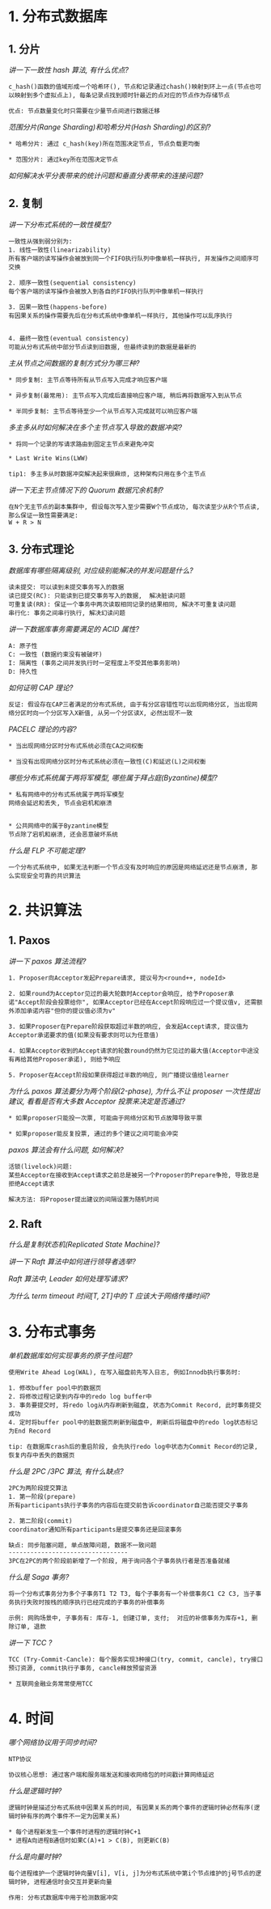 # 1. 分布式数据库

## 1. 分片

_讲一下一致性 hash 算法, 有什么优点?_

```
c_hash()函数的值域形成一个哈希环(), 节点和记录通过chash()映射到环上一点(节点也可以映射到多个虚拟点上), 每条记录点找到顺时针最近的点对应的节点作为存储节点

优点: 节点数量变化时只需要在少量节点间进行数据迁移
```

_范围分片(Range Sharding)和哈希分片(Hash Sharding)的区别?_

```
* 哈希分片: 通过 c_hash(key)所在范围决定节点, 节点负载更均衡

* 范围分片: 通过key所在范围决定节点
```

_如何解决水平分表带来的统计问题和垂直分表带来的连接问题?_

## 2. 复制

_讲一下分布式系统的一致性模型?_

```
一致性从强到弱分别为:
1. 线性一致性(linearizability)
所有客户端的读写操作会被放到同一个FIFO执行队列中像单机一样执行, 并发操作之间顺序可交换

2. 顺序一致性(sequential consistency)
每个客户端的读写操作会被放入到各自的FIFO执行队列中像单机一样执行

3. 因果一致性(happens-before)
有因果关系的操作需要先后在分布式系统中像单机一样执行, 其他操作可以乱序执行


4. 最终一致性(eventual consistency)
可能从分布式系统中部分节点读到旧数据, 但最终读到的数据是最新的
```

_主从节点之间数据的复制方式分为哪三种?_

```
* 同步复制: 主节点等待所有从节点写入完成才响应客户端

* 异步复制(最常用): 主节点写入完成后直接响应客户端, 稍后再将数据写入到从节点

* 半同步复制: 主节点等待至少一个从节点写入完成就可以响应客户端
```

_多主多从时如何解决在多个主节点写入导致的数据冲突?_

```
* 将同一个记录的写请求路由到固定主节点来避免冲突

* Last Write Wins(LWW)

tip1: 多主多从时数据冲突解决起来很麻烦, 这种架构只用在多个主节点
```

_讲一下无主节点情况下的 Quorum 数据冗余机制?_

```
在N个无主节点的副本集群中, 假设每次写入至少需要W个节点成功, 每次读至少从R个节点读, 那么保证一致性需要满足:
W + R > N
```

## 3. 分布式理论

_数据库有哪些隔离级别, 对应级别能解决的并发问题是什么?_

```
读未提交: 可以读到未提交事务写入的数据
读已提交(RC): 只能读到已提交事务写入的数据,  解决脏读问题
可重复读(RR): 保证一个事务中两次读取相同记录的结果相同, 解决不可重复读问题
串行化: 事务之间串行执行, 解决幻读问题
```

_讲一下数据库事务需要满足的 ACID 属性?_

```
A: 原子性
C: 一致性 (数据约束没有被破坏)
I: 隔离性 (事务之间并发执行时一定程度上不受其他事务影响)
D: 持久性
```

_如何证明 CAP 理论?_

```
反证: 假设存在CAP三者满足的分布式系统, 由于有分区容错性可以出现网络分区, 当出现网络分区时向一个分区写入X新值, 从另一个分区读X, 必然出现不一致
```

_PACELC 理论的内容?_

```
* 当出现网络分区时分布式系统必须在CA之间权衡

* 当没有出现网络分区时分布式系统必须在一致性(C)和延迟(L)之间权衡
```

_哪些分布式系统属于两将军模型, 哪些属于拜占庭(Byzantine)模型?_

```
* 私有网络中的分布式系统属于两将军模型
网络会延迟和丢失, 节点会宕机和崩溃


* 公共网络中的属于Byzantine模型
节点除了宕机和崩溃, 还会恶意破坏系统
```

_什么是 FLP 不可能定理?_

```
一个分布式系统中, 如果无法判断一个节点没有及时响应的原因是网络延迟还是节点崩溃, 那么实现安全可靠的共识算法
```

# 2. 共识算法

## 1. Paxos

_讲一下 paxos 算法流程?_

```
1. Proposer向Acceptor发起Prepare请求, 提议号为<round++, nodeId>

2. 如果round为Acceptor见过的最大轮数时Acceptor会响应, 给予Proposer承诺"Accept阶段会投票给你", 如果Acceptor已经在Accept阶段响应过一个提议值v, 还需额外添加承诺内容"但你的提议值必须为v"

3. 如果Proposer在Prepare阶段获取超过半数的响应, 会发起Accept请求, 提议值为Acceptor承诺要求的值(如果没有要求则可以为任意值)

4. 如果Acceptor收到的Accept请求的轮数round仍然为它见过的最大值(Acceptor中途没有再给其他Proposer承诺), 则给予响应

5. Proposer在Accept阶段如果获得超过半数的响应, 则广播提议值给learner
```

_为什么 paxos 算法要分为两个阶段(2-phase), 为什么不让 proposer 一次性提出建议, 看看是否有大多数 Acceptor 投票来决定是否通过?_

```
* 如果proposer只能投一次票, 可能由于网络分区和节点故障导致平票

* 如果proposer能反复投票, 通过的多个建议之间可能会冲突
```

_paxos 算法会有什么问题, 如何解决?_

```
活锁(livelock)问题:
某些Acceptor在接收到Accept请求之前总是被另一个Proposer的Prepare争抢, 导致总是拒绝Accept请求

解决方法: 将Proposer提出建议的间隔设置为随机时间
```

## 2. Raft

_什么是复制状态机(Replicated State Machine)?_

_讲一下 Raft 算法中如何进行领导者选举?_

_Raft 算法中, Leader 如何处理写请求?_

_为什么 term timeout 时间[T, 2T]中的 T 应该大于网络传播时间?_

# 3. 分布式事务

_单机数据库如何实现事务的原子性问题?_

```
使用Write Ahead Log(WAL), 在写入磁盘前先写入日志, 例如Innodb执行事务时:

1. 修改buffer pool中的数据页
2. 将修改过程记录到内存中的redo log buffer中
3. 事务要提交时, 将redo log从内存刷新到磁盘, 状态为Commit Record, 此时事务提交成功
4. 定时将buffer pool中的脏数据页刷新到磁盘中, 刷新后将磁盘中的redo log状态标记为End Record

tip: 在数据库crash后的重启阶段, 会先执行redo log中状态为Commit Record的记录, 恢复内存中丢失的数据页
```

_什么是 2PC /3PC 算法, 有什么缺点?_

```
2PC为两阶段提交算法
1. 第一阶段(prepare)
所有participants执行子事务的内容后在提交前告诉coordinator自己能否提交子事务

2. 第二阶段(commit)
coordinator通知所有participants是提交事务还是回滚事务

缺点: 同步阻塞问题, 单点故障问题, 数据不一致问题
---------------------------------
3PC在2PC的两个阶段前新增了一个阶段, 用于询问各个子事务执行者是否准备就绪
```

_什么是 Saga 事务?_

```
将一个分布式事务分为多个子事务T1 T2 T3, 每个子事务有一个补偿事务C1 C2 C3, 当子事务执行失败时按栈的顺序执行已经完成的子事务的补偿事务

示例: 网购场景中, 子事务有: 库存-1, 创建订单, 支付;  对应的补偿事务为库存+1, 删除订单, 退款
```

_讲一下 TCC ?_

```
TCC (Try-Commit-Cancle): 每个服务实现3种接口(try, commit, cancle), try接口预订资源, commit执行子事务, cancle释放预留资源

* 互联网金融业务常常使用TCC
```

# 4. 时间

_哪个网络协议用于同步时间?_

```
NTP协议

协议核心思想: 通过客户端和服务端发送和接收网络包的时间戳计算网络延迟
```

_什么是逻辑时钟?_

```
逻辑时钟是描述分布式系统中因果关系的时间, 有因果关系的两个事件的逻辑时钟必然有序(逻辑时钟有序的两个事件不一定为因果关系)

* 每个进程新发生一个事件时进程的逻辑时钟C+1
* 进程A向进程B通信时如果C(A)+1 > C(B), 则更新C(B)
```

_什么是向量时钟?_

```
每个进程维护一个逻辑时钟向量V[i], V[i, j]为分布式系统中第i个节点维护的j号节点的逻辑时钟, 进程通信时会交互并更新向量

作用: 分布式数据库中用于检测数据冲突
```
